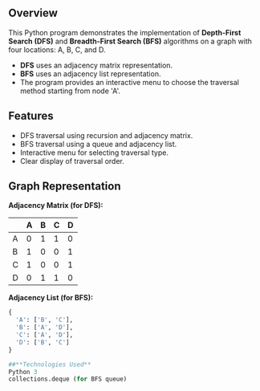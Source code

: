 ## Overview

This Python program demonstrates the implementation of **Depth-First Search (DFS)** and **Breadth-First Search (BFS)** algorithms on a graph with four locations: A, B, C, and D.

- **DFS** uses an adjacency matrix representation.
- **BFS** uses an adjacency list representation.
- The program provides an interactive menu to choose the traversal method starting from node 'A'.

## Features

- DFS traversal using recursion and adjacency matrix.
- BFS traversal using a queue and adjacency list.
- Interactive menu for selecting traversal type.
- Clear display of traversal order.

## Graph Representation

**Adjacency Matrix (for DFS):**

|   | A | B | C | D |
|---|---|---|---|---|
| A | 0 | 1 | 1 | 0 |
| B | 1 | 0 | 0 | 1 |
| C | 1 | 0 | 0 | 1 |
| D | 0 | 1 | 1 | 0 |

**Adjacency List (for BFS):**

```python
{
  'A': ['B', 'C'],
  'B': ['A', 'D'],
  'C': ['A', 'D'],
  'D': ['B', 'C']
}

##**Technologies Used**
Python 3
collections.deque (for BFS queue)
